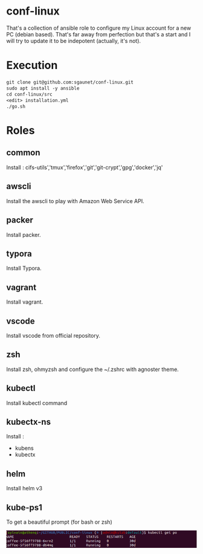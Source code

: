 # conf-linux

That's a collection of ansible role to configure my Linux account for a new PC (debian based). That's far away from perfection but that's a start and I will try to update it to be indepotent (actually, it's not).

# Execution 

```
git clone git@github.com:sgaunet/conf-linux.git
sudo apt install -y ansible
cd conf-linux/src
<edit> installation.yml
./go.sh
```

# Roles

##  common

Install : cifs-utils','tmux','firefox','git','git-crypt','gpg','docker','jq'

##  awscli

Install the awscli to play with Amazon Web Service API.

##  packer

Install packer.

##  typora

Install Typora.

##  vagrant

Install vagrant.

##  vscode

Install vscode from official repository.

##  zsh

Install zsh, ohmyzsh and configure the ~/.zshrc with agnoster theme. 

## kubectl

Install kubectl command

## kubectx-ns

Install :

* kubens
* kubectx


## helm

Install helm v3

## kube-ps1

To get a beautiful prompt (for bash or zsh)

![prompt](img/prompt.png)
      